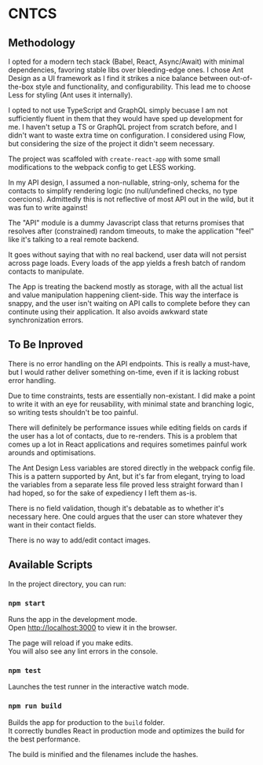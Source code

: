 # CNTCS

## Methodology

I opted for a modern tech stack (Babel, React, Async/Await) with minimal dependencies, favoring stable libs over bleeding-edge ones. I chose
Ant Design as a UI framework as I find it strikes a nice balance between out-of-the-box style and functionality, and configurability. This lead
me to choose Less for styling (Ant uses it internally).

I opted to not use TypeScript and GraphQL simply becuase I am not sufficiently fluent in them that they would have sped up development for me.
I haven't setup a TS or GraphQL project from scratch before, and I didn't want to waste extra time on configuration. I considered using Flow, but
considering the size of the project it didn't seem necessary.

The project was scaffoled with `create-react-app` with some small modifications to the webpack config to get LESS working.

In my API design, I assumed a non-nullable, string-only, schema for the contacts to simplify rendering logic (no null/undefined checks, no
type coercions). Admittedly this is not reflective of most API out in the wild, but it was fun to write against!

The "API" module is a dummy Javascript class that returns promises that resolves after (constrained) random timeouts, to make the application "feel"
like it's talking to a real remote backend.

It goes without saying that with no real backend, user data will not persist across page loads. Every loads of the app yields a fresh batch of
random contacts to manipulate.

The App is treating the backend mostly as storage, with all the actual list and value manipulation happening client-side. This way
the interface is snappy, and the user isn't waiting on API calls to complete before they can continute using their application. It also avoids awkward
state synchronization errors.

## To Be Inproved

There is no error handling on the API endpoints. This is really a must-have, but I would rather deliver something on-time, even if it is lacking
robust error handling.

Due to time constraints, tests are essentially non-existant. I did make a point to write it with an eye for reusability, with minimal state and
branching logic, so writing tests shouldn't be too painful.

There will definitely be performance issues while editing fields on cards if the user has a lot of contacts, due to re-renders.
This is a problem that comes up a lot in React applications and requires sometimes painful work arounds and optimisations.

The Ant Design Less variables are stored directly in the webpack config file. This is a pattern supported by Ant, but it's far from elegant,
trying to load the variables from a separate less file proved less straight forward than I had hoped, so for the sake of expediency I left them as-is.

There is no field validation, though it's debatable as to whether it's necessary here. One could argues that the user can store whatever they want in their
contact fields.

There is no way to add/edit contact images.

## Available Scripts

In the project directory, you can run:

### `npm start`

Runs the app in the development mode.<br>
Open [http://localhost:3000](http://localhost:3000) to view it in the browser.

The page will reload if you make edits.<br>
You will also see any lint errors in the console.

### `npm test`

Launches the test runner in the interactive watch mode.<br>

### `npm run build`

Builds the app for production to the `build` folder.<br>
It correctly bundles React in production mode and optimizes the build for the best performance.

The build is minified and the filenames include the hashes.<br>
